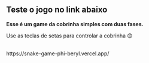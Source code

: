 ## Teste o jogo no link abaixo
**Esse é um game da cobrinha simples com duas fases.**

Use as teclas de setas para controlar a cobrinha 😊

<br>
https://snake-game-phi-beryl.vercel.app/
